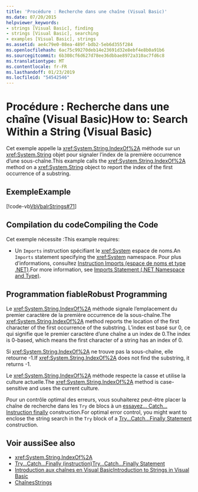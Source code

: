 ```yaml
---
title: 'Procédure : Recherche dans une chaîne (Visual Basic)'
ms.date: 07/20/2015
helpviewer_keywords:
- strings [Visual Basic], finding
- strings [Visual Basic], searching
- examples [Visual Basic], strings
ms.assetid: ae4c79e0-08ea-489f-bdb2-5eb6d355f284
ms.openlocfilehash: 6ac75c99270deb14e23691d32e8ebf4e8b0a91b6
ms.sourcegitcommit: 6b308cf6d627d78ee36dbbae8972a310ac7fd6c8
ms.translationtype: MT
ms.contentlocale: fr-FR
ms.lasthandoff: 01/23/2019
ms.locfileid: "54542546"
---
```

# <a name="how-to-search-within-a-string-visual-basic"></a><span data-ttu-id="ba2fc-102">Procédure : Recherche dans une chaîne (Visual Basic)</span><span class="sxs-lookup"><span data-stu-id="ba2fc-102">How to: Search Within a String (Visual Basic)</span></span>
<span data-ttu-id="ba2fc-103">Cet exemple appelle la <xref:System.String.IndexOf%2A> méthode sur un <xref:System.String> objet pour signaler l’index de la première occurrence d’une sous-chaîne.</span><span class="sxs-lookup"><span data-stu-id="ba2fc-103">This example calls the <xref:System.String.IndexOf%2A> method on a <xref:System.String> object to report the index of the first occurrence of a substring.</span></span>  
  
## <a name="example"></a><span data-ttu-id="ba2fc-104">Exemple</span><span class="sxs-lookup"><span data-stu-id="ba2fc-104">Example</span></span>  
 [!code-vb[VbVbalrStrings#71](../../../../visual-basic/language-reference/functions/codesnippet/VisualBasic/how-to-search-within-a-string_1.vb)]  
  
## <a name="compiling-the-code"></a><span data-ttu-id="ba2fc-105">Compilation du code</span><span class="sxs-lookup"><span data-stu-id="ba2fc-105">Compiling the Code</span></span>  
 <span data-ttu-id="ba2fc-106">Cet exemple nécessite :</span><span class="sxs-lookup"><span data-stu-id="ba2fc-106">This example requires:</span></span>  
  
-   <span data-ttu-id="ba2fc-107">Un `Imports` instruction spécifiant le <xref:System> espace de noms.</span><span class="sxs-lookup"><span data-stu-id="ba2fc-107">An `Imports` statement specifying the <xref:System> namespace.</span></span> <span data-ttu-id="ba2fc-108">Pour plus d’informations, consultez [Instruction Imports (espace de noms et type .NET)](../../../../visual-basic/language-reference/statements/imports-statement-net-namespace-and-type.md).</span><span class="sxs-lookup"><span data-stu-id="ba2fc-108">For more information, see [Imports Statement (.NET Namespace and Type)](../../../../visual-basic/language-reference/statements/imports-statement-net-namespace-and-type.md).</span></span>  
  
## <a name="robust-programming"></a><span data-ttu-id="ba2fc-109">Programmation fiable</span><span class="sxs-lookup"><span data-stu-id="ba2fc-109">Robust Programming</span></span>  
 <span data-ttu-id="ba2fc-110">Le <xref:System.String.IndexOf%2A> méthode signale l’emplacement du premier caractère de la première occurrence de la sous-chaîne.</span><span class="sxs-lookup"><span data-stu-id="ba2fc-110">The <xref:System.String.IndexOf%2A> method reports the location of the first character of the first occurrence of the substring.</span></span> <span data-ttu-id="ba2fc-111">L’index est basé sur 0, ce qui signifie que le premier caractère d’une chaîne a un index de 0.</span><span class="sxs-lookup"><span data-stu-id="ba2fc-111">The index is 0-based, which means the first character of a string has an index of 0.</span></span>  
  
 <span data-ttu-id="ba2fc-112">Si <xref:System.String.IndexOf%2A> ne trouve pas la sous-chaîne, elle retourne -1.</span><span class="sxs-lookup"><span data-stu-id="ba2fc-112">If <xref:System.String.IndexOf%2A> does not find the substring, it returns -1.</span></span>  
  
 <span data-ttu-id="ba2fc-113">Le <xref:System.String.IndexOf%2A> méthode respecte la casse et utilise la culture actuelle.</span><span class="sxs-lookup"><span data-stu-id="ba2fc-113">The <xref:System.String.IndexOf%2A> method is case-sensitive and uses the current culture.</span></span>  
  
 <span data-ttu-id="ba2fc-114">Pour un contrôle optimal des erreurs, vous souhaiterez peut-être placer la chaîne de recherche dans les `Try` de blocs à un [essayez... Catch... Instruction finally](../../../../visual-basic/language-reference/statements/try-catch-finally-statement.md) construction.</span><span class="sxs-lookup"><span data-stu-id="ba2fc-114">For optimal error control, you might want to enclose the string search in the `Try` block of a [Try...Catch...Finally Statement](../../../../visual-basic/language-reference/statements/try-catch-finally-statement.md) construction.</span></span>  
  
## <a name="see-also"></a><span data-ttu-id="ba2fc-115">Voir aussi</span><span class="sxs-lookup"><span data-stu-id="ba2fc-115">See also</span></span>
- <xref:System.String.IndexOf%2A>
- [<span data-ttu-id="ba2fc-116">Try...Catch...Finally (instruction)</span><span class="sxs-lookup"><span data-stu-id="ba2fc-116">Try...Catch...Finally Statement</span></span>](../../../../visual-basic/language-reference/statements/try-catch-finally-statement.md)
- [<span data-ttu-id="ba2fc-117">Introduction aux chaînes en Visual Basic</span><span class="sxs-lookup"><span data-stu-id="ba2fc-117">Introduction to Strings in Visual Basic</span></span>](../../../../visual-basic/programming-guide/language-features/strings/introduction-to-strings.md)
- [<span data-ttu-id="ba2fc-118">Chaînes</span><span class="sxs-lookup"><span data-stu-id="ba2fc-118">Strings</span></span>](../../../../visual-basic/programming-guide/language-features/strings/index.md)
